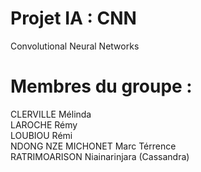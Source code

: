 # Projet IA : CNN
Convolutional Neural Networks

# Membres du groupe :
CLERVILLE Mélinda  
LAROCHE Rémy  
LOUBIOU Rémi  
NDONG NZE MICHONET Marc Térrence  
RATRIMOARISON Niainarinjara (Cassandra)
